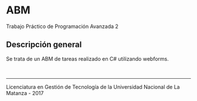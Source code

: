 # ABM
Trabajo Práctico de Programación Avanzada 2

## Descripción general
Se trata de un ABM de tareas realizado en C# utilizando webforms.

&nbsp;
___
Licenciatura en Gestión de Tecnología de la Universidad Nacional de La Matanza - 2017
